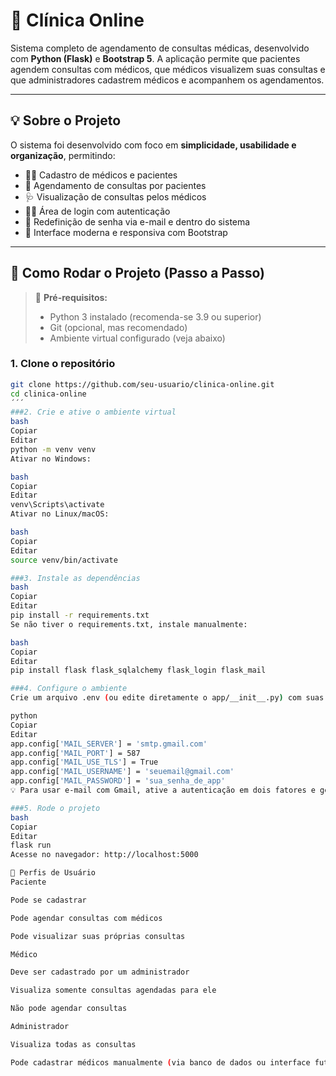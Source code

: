 # 🏥 Clínica Online

Sistema completo de agendamento de consultas médicas, desenvolvido com **Python (Flask)** e **Bootstrap 5**. A aplicação permite que pacientes agendem consultas com médicos, que médicos visualizem suas consultas e que administradores cadastrem médicos e acompanhem os agendamentos.

---

## 💡 Sobre o Projeto

O sistema foi desenvolvido com foco em **simplicidade, usabilidade e organização**, permitindo:

- 👨‍⚕️ Cadastro de médicos e pacientes  
- 📅 Agendamento de consultas por pacientes  
- 🩺 Visualização de consultas pelos médicos  
- 🧑‍💻 Área de login com autenticação  
- 🔐 Redefinição de senha via e-mail e dentro do sistema  
- 🎨 Interface moderna e responsiva com Bootstrap  

---

## 🚀 Como Rodar o Projeto (Passo a Passo)

> 📝 **Pré-requisitos:**
> - Python 3 instalado (recomenda-se 3.9 ou superior)
> - Git (opcional, mas recomendado)
> - Ambiente virtual configurado (veja abaixo)

### 1. Clone o repositório

```bash
git clone https://github.com/seu-usuario/clinica-online.git
cd clinica-online
´´´
###2. Crie e ative o ambiente virtual
bash
Copiar
Editar
python -m venv venv
Ativar no Windows:

bash
Copiar
Editar
venv\Scripts\activate
Ativar no Linux/macOS:

bash
Copiar
Editar
source venv/bin/activate

###3. Instale as dependências
bash
Copiar
Editar
pip install -r requirements.txt
Se não tiver o requirements.txt, instale manualmente:

bash
Copiar
Editar
pip install flask flask_sqlalchemy flask_login flask_mail

###4. Configure o ambiente
Crie um arquivo .env (ou edite diretamente o app/__init__.py) com suas configurações de e-mail, por exemplo:

python
Copiar
Editar
app.config['MAIL_SERVER'] = 'smtp.gmail.com'
app.config['MAIL_PORT'] = 587
app.config['MAIL_USE_TLS'] = True
app.config['MAIL_USERNAME'] = 'seuemail@gmail.com'
app.config['MAIL_PASSWORD'] = 'sua_senha_de_app'
💡 Para usar e-mail com Gmail, ative a autenticação em dois fatores e gere uma senha de app.

###5. Rode o projeto
bash
Copiar
Editar
flask run
Acesse no navegador: http://localhost:5000

👥 Perfis de Usuário
Paciente

Pode se cadastrar

Pode agendar consultas com médicos

Pode visualizar suas próprias consultas

Médico

Deve ser cadastrado por um administrador

Visualiza somente consultas agendadas para ele

Não pode agendar consultas

Administrador

Visualiza todas as consultas

Pode cadastrar médicos manualmente (via banco de dados ou interface futura)
